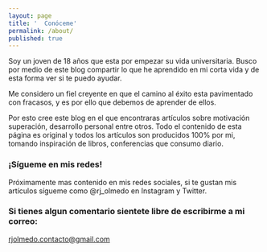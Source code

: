 ```yaml
---
layout: page
title: '  Conóceme'
permalink: /about/
published: true
---
```


Soy un joven de 18 años que esta por empezar su vida universitaria. Busco por medio de este blog compartir lo que he aprendido en mi corta vida y de esta forma ver si te puedo ayudar.

Me considero un fiel creyente en que el camino al éxito esta pavimentado con fracasos, y es por ello que debemos de aprender de ellos.

Por esto cree este blog en el que encontraras artículos sobre motivación superación, desarrollo personal entre otros. Todo el contenido de esta página es original y todos los artículos son producidos 100% por mi, tomando inspiración de libros, conferencias que consumo diario.

### ¡Sígueme en mis redes!

Próximamente mas contenido en mis redes sociales, si te gustan mis artículos sígueme como @rj_olmedo en Instagram y Twitter.

### Si tienes algun comentario sientete libre de escribirme a mi correo:

[rjolmedo.contacto@gmail.com](mailto:rjolmedo.contacto@gmail.com)
